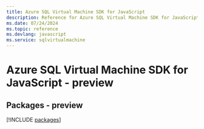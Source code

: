```yaml
---
title: Azure SQL Virtual Machine SDK for JavaScript
description: Reference for Azure SQL Virtual Machine SDK for JavaScript
ms.date: 07/24/2024
ms.topic: reference
ms.devlang: javascript
ms.service: sqlvirtualmachine
---
```

# Azure SQL Virtual Machine SDK for JavaScript - preview
## Packages - preview
[!INCLUDE [packages](sql-virtual-machine-index.md)]
